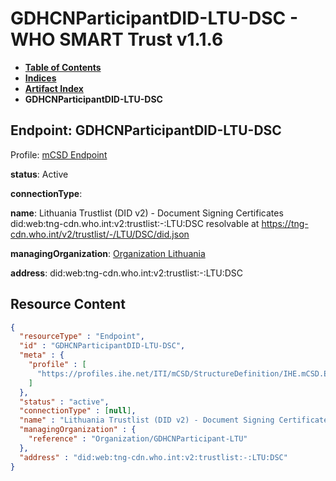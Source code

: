 # GDHCNParticipantDID-LTU-DSC - WHO SMART Trust v1.1.6

* [**Table of Contents**](toc.md)
* [**Indices**](indices.md)
* [**Artifact Index**](artifacts.md)
* **GDHCNParticipantDID-LTU-DSC**

## Endpoint: GDHCNParticipantDID-LTU-DSC

Profile: [mCSD Endpoint](https://profiles.ihe.net/ITI/mCSD/4.0.0/StructureDefinition-IHE.mCSD.Endpoint.html)

**status**: Active

**connectionType**: 

**name**: Lithuania Trustlist (DID v2) - Document Signing Certificates did:web:tng-cdn.who.int:v2:trustlist:-:LTU:DSC resolvable at https://tng-cdn.who.int/v2/trustlist/-/LTU/DSC/did.json

**managingOrganization**: [Organization Lithuania](Organization-GDHCNParticipant-LTU.md)

**address**: did:web:tng-cdn.who.int:v2:trustlist:-:LTU:DSC



## Resource Content

```json
{
  "resourceType" : "Endpoint",
  "id" : "GDHCNParticipantDID-LTU-DSC",
  "meta" : {
    "profile" : [
      "https://profiles.ihe.net/ITI/mCSD/StructureDefinition/IHE.mCSD.Endpoint"
    ]
  },
  "status" : "active",
  "connectionType" : [null],
  "name" : "Lithuania Trustlist (DID v2) - Document Signing Certificates\ndid:web:tng-cdn.who.int:v2:trustlist:-:LTU:DSC\nresolvable at https://tng-cdn.who.int/v2/trustlist/-/LTU/DSC/did.json",
  "managingOrganization" : {
    "reference" : "Organization/GDHCNParticipant-LTU"
  },
  "address" : "did:web:tng-cdn.who.int:v2:trustlist:-:LTU:DSC"
}

```
